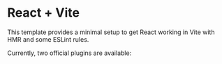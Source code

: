 # React + Vite
This template provides a minimal setup to get React working in Vite with HMR and some ESLint rules.

Currently, two official plugins are available:

